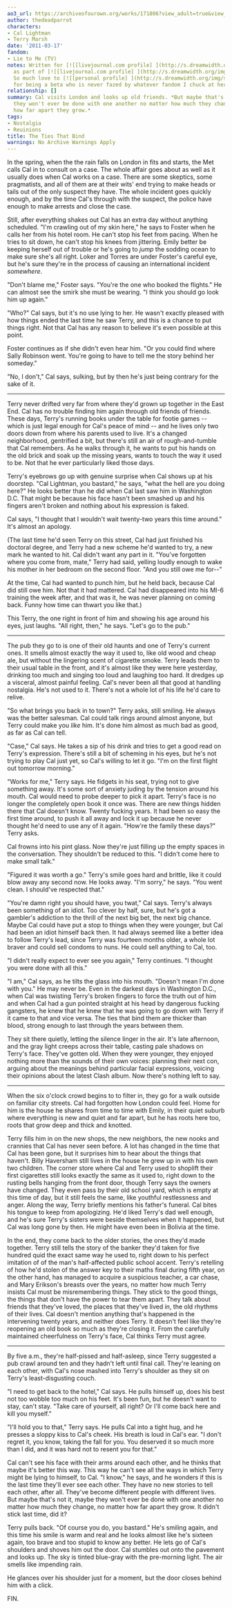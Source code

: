 ```yaml
---
ao3_url: https://archiveofourown.org/works/171806?view_adult=true&view_full_work=true
author: thedeadparrot
characters:
- Cal Lightman
- Terry Marsh
date: '2011-03-17'
fandom:
- Lie to Me (TV)
notes: Written for [![[livejournal.com profile] ](http://s.dreamwidth.org/img/external/lj-userinfo.gif)](http://www.livejournal.com/users/malnpudl/profile)[**malnpudl**](http://www.livejournal.com/users/malnpudl/)
  as part of [![[livejournal.com profile] ](http://s.dreamwidth.org/img/external/lj-userinfo.gif)](http://www.livejournal.com/users/help_japan/profile)[**help\_japan**](http://www.livejournal.com/users/help_japan/).
  So much love to [![[personal profile] ](http://s.dreamwidth.org/img/silk/identity/user.png)](http://zulu.dreamwidth.org/profile)[**zulu**](http://zulu.dreamwidth.org/)
  for being a beta who is never fazed by whatever fandom I chuck at her.
relationship: []
summary: Cal visits London and looks up old friends. *But maybe that's not it, maybe
  they won't ever be done with one another no matter how much they change, no matter
  how far apart they grow.*
tags:
- Nostalgia
- Reuinions
title: The Ties That Bind
warnings: No Archive Warnings Apply
---
```


In the spring, when the the rain falls on London in fits and starts, the Met calls Cal in to consult on a case. The whole affair goes about as well as it usually does when Cal works on a case. There are some skeptics, some pragmatists, and all of them are at their wits' end trying to make heads or tails out of the only suspect they have. The whole incident goes quickly enough, and by the time Cal's through with the suspect, the police have enough to make arrests and close the case.

Still, after everything shakes out Cal has an extra day without anything scheduled. "I'm crawling out of my skin here," he says to Foster when he calls her from his hotel room. He can't stop his feet from pacing. When he tries to sit down, he can't stop his knees from jittering. Emily better be keeping herself out of trouble or he's going to *jump* the sodding ocean to make sure she's all right. Loker and Torres are under Foster's careful eye, but he's sure they're in the process of causing an international incident *somewhere*.

"Don't blame me," Foster says. "You're the one who booked the flights." He can almost see the smirk she must be wearing. "I think you should go look him up again."

"Who?" Cal says, but it's no use lying to her. He wasn't exactly pleased with how things ended the last time he saw Terry, and this is a chance to put things right. Not that Cal has any reason to believe it's even possible at this point.

Foster continues as if she didn't even hear him. "Or you could find where Sally Robinson went. You're going to have to tell me the story behind her someday."

"No, I don't," Cal says, sulking, but by then he's just being contrary for the sake of it.



---

Terry never drifted very far from where they'd grown up together in the East End. Cal has no trouble finding him again through old friends of friends. These days, Terry's running books under the table for footie games -- which is just legal enough for Cal's peace of mind -- and he lives only two doors down from where his parents used to live. It's a changed neighborhood, gentrified a bit, but there's still an air of rough-and-tumble that Cal remembers. As he walks through it, he wants to put his hands on the old brick and soak up the missing years, wants to touch the way it used to be. Not that he ever particularly liked those days.

Terry's eyebrows go up with genuine surprise when Cal shows up at his doorstep. "Cal Lightman, you bastard," he says, "what the hell are you doing here?" He looks better than he did when Cal last saw him in Washington D.C. That might be because his face hasn't been smashed up and his fingers aren't broken and nothing about his expression is faked.

Cal says, "I thought that I wouldn't wait twenty-two years this time around." It's almost an apology.

(The last time he'd seen Terry on this street, Cal had just finished his doctoral degree, and Terry had a new scheme he'd wanted to try, a new mark he wanted to hit. Cal didn't want any part in it. "You've forgotten where you come from, mate," Terry had said, yelling loudly enough to wake his mother in her bedroom on the second floor. "And you still owe me for--"

At the time, Cal had wanted to punch him, but he held back, because Cal did still owe him. Not that it had mattered. Cal had disappeared into his MI-6 training the week after, and that was it, he was never planning on coming back. Funny how time can thwart you like that.)

This Terry, the one right in front of him and showing his age around his eyes, just laughs. "All right, then," he says. "Let's go to the pub."



---

The pub they go to is one of their old haunts and one of Terry's current ones. It smells almost exactly the way it used to, like old wood and cheap ale, but without the lingering scent of cigarette smoke. Terry leads them to their usual table in the front, and it's almost like they were here yesterday, drinking too much and singing too loud and laughing too hard. It dredges up a visceral, almost painful feeling. Cal's never been all that good at handling nostalgia. He's not used to it. There's not a whole lot of his life he'd care to relive.

"So what brings you back in to town?" Terry asks, still smiling. He always was the better salesman. Cal could talk rings around almost anyone, but Terry could make you *like* him. It's done him almost as much bad as good, as far as Cal can tell.

"Case," Cal says. He takes a sip of his drink and tries to get a good read on Terry's expression. There's still a bit of scheming in his eyes, but he's not trying to play Cal just yet, so Cal's willing to let it go. "I'm on the first flight out tomorrow morning."

"Works for me," Terry says. He fidgets in his seat, trying not to give something away. It's some sort of anxiety juding by the tension around his mouth. Cal would need to probe deeper to pick it apart. Terry's face is no longer the completely open book it once was. There are new things hidden there that Cal doesn't know. Twenty fucking years. It had been so easy the first time around, to push it all away and lock it up because he never thought he'd need to use any of it again. "How're the family these days?" Terry asks.

Cal frowns into his pint glass. Now they're just filling up the empty spaces in the conversation. They shouldn't be reduced to this. "I didn't come here to make small talk."

"Figured it was worth a go." Terry's smile goes hard and brittle, like it could blow away any second now. He looks away. "I'm sorry," he says. "You went clean. I should've respected that."

"You're damn right you should have, you twat," Cal says. Terry's always been something of an idiot. Too clever by half, sure, but he's got a gambler's addiction to the thrill of the next big bet, the next big chance. Maybe Cal could have put a stop to things when they were younger, but Cal had been an idiot himself back then. It had always seemed like a better idea to follow Terry's lead, since Terry was fourteen months older, a whole lot braver and could sell condoms to nuns. He could sell anything to Cal, too.

"I didn't really expect to ever see you again," Terry continues. "I thought you were done with all this."

"I am," Cal says, as he tilts the glass into his mouth. "Doesn't mean I'm done with you." He may never be. Even in the darkest days in Washington D.C., when Cal was twisting Terry's broken fingers to force the truth out of him and when Cal had a gun pointed straight at his head by dangerous fucking gangsters, he knew that he knew that he was going to go down with Terry if it came to that and vice versa. The ties that bind them are thicker than blood, strong enough to last through the years between them.

They sit there quietly, letting the silence linger in the air. It's late afternoon, and the gray light creeps across their table, casting pale shadows on Terry's face. They've gotten old. When they were younger, they enjoyed nothing more than the sounds of their own voices: planning their next con, arguing about the meanings behind particular facial expressions, voicing their opinions about the latest Clash album. Now there's nothing left to say.



---

When the six o'clock crowd begins to to filter in, they go for a walk outside on familiar city streets. Cal had forgotten how London could feel. Home for him is the house he shares from time to time with Emily, in their quiet suburb where everything is new and quiet and far apart, but he has roots here too, roots that grow deep and thick and knotted.

Terry fills him in on the new shops, the new neighbors, the new nooks and crannies that Cal has never seen before. A lot has changed in the time that Cal has been gone, but it surprises him to hear about the things that haven't. Billy Haversham still lives in the house he grew up in with his own two children. The corner store where Cal and Terry used to shoplift their first cigarettes still looks exactly the same as it used to, right down to the rusting bells hanging from the front door, though Terry says the owners have changed. They even pass by their old school yard, which is empty at this time of day, but it still feels the same, like youthful restlessness and anger. Along the way, Terry briefly mentions his father's funeral. Cal bites his tongue to keep from apologizing. He'd liked Terry's dad well enough, and he's sure Terry's sisters were beside themselves when it happened, but Cal was long gone by then. He might have even been in Bolivia at the time.

In the end, they come back to the older stories, the ones they'd made together. Terry still tells the story of the banker they'd taken for five hundred quid the exact same way he used to, right down to his perfect imitation of of the man's half-affected public school accent. Terry's retelling of how he'd stolen of the answer key to their maths final during fifth year, on the other hand, has managed to acquire a suspicious teacher, a car chase, and Mary Erikson's breasts over the years, no matter how much Terry insists Cal must be misremembering things. They stick to the good things, the things that don't have the power to tear them apart. They talk about friends that they've loved, the places that they've lived in, the old rhythms of their lives. Cal doesn't mention anything that's happened in the intervening twenty years, and neither does Terry. It doesn't feel like they're reopening an old book so much as they're closing it. From the carefully maintained cheerfulness on Terry's face, Cal thinks Terry must agree.



---

By five a.m., they're half-pissed and half-asleep, since Terry suggested a pub crawl around ten and they hadn't left until final call. They're leaning on each other, with Cal's nose mashed into Terry's shoulder as they sit on Terry's least-disgusting couch.

"I need to get back to the hotel," Cal says. He pulls himself up, does his best not too wobble too much on his feet. It's been fun, but he doesn't want to stay, can't stay. "Take care of yourself, all right? Or I'll come back here and kill you myself."

"I'll hold you to that," Terry says. He pulls Cal into a tight hug, and he presses a sloppy kiss to Cal's cheek. His breath is loud in Cal's ear. "I don't regret it, you know, taking the fall for you. You deserved it so much more than I did, and it was hard not to resent you for that."

Cal can't see his face with their arms around each other, and he thinks that maybe it's better this way. This way he can't see all the ways in which Terry might be lying to himself, to Cal. "I know," he says, and he wonders if this is the last time they'll ever see each other. They have no new stories to tell each other, after all. They've become different people with different lives. But maybe that's not it, maybe they won't ever be done with one another no matter how much they change, no matter how far apart they grow. It didn't stick last time, did it?

Terry pulls back. "Of course you do, you bastard." He's smiling again, and this time his smile is warm and real and he looks almost like he's sixteen again, too brave and too stupid to know any better. He lets go of Cal's shoulders and shoves him out the door. Cal stumbles out onto the pavement and looks up. The sky is tinted blue-gray with the pre-morning light. The air smells like impending rain.

He glances over his shoulder just for a moment, but the door closes behind him with a click.

  
FIN.